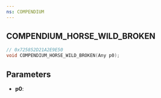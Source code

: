 ```yaml
---
ns: COMPENDIUM
---
```

## COMPENDIUM_HORSE_WILD_BROKEN

```c
// 0x725852D21A2E9E50
void COMPENDIUM_HORSE_WILD_BROKEN(Any p0);
```

## Parameters
* **p0**:
